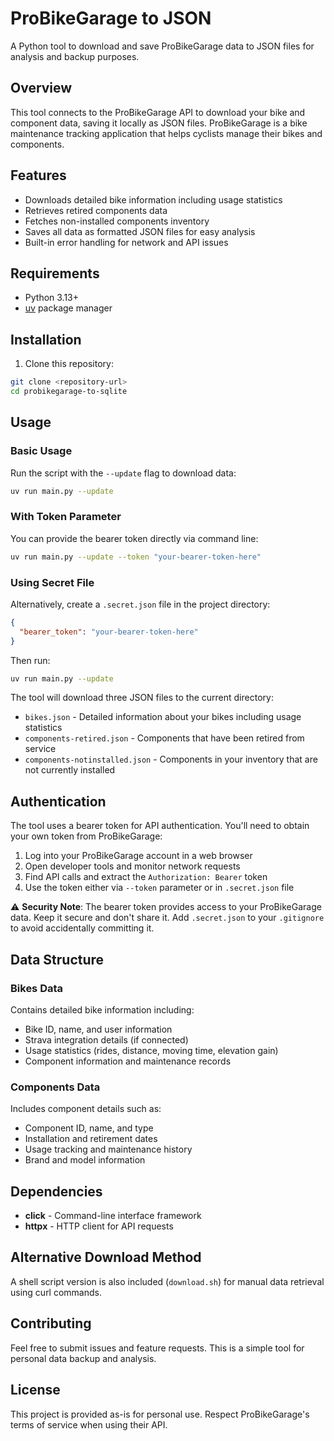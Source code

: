 # ProBikeGarage to JSON

A Python tool to download and save ProBikeGarage data to JSON files for analysis and backup purposes.

## Overview

This tool connects to the ProBikeGarage API to download your bike and component data, saving it locally as JSON files. ProBikeGarage is a bike maintenance tracking application that helps cyclists manage their bikes and components.

## Features

- Downloads detailed bike information including usage statistics
- Retrieves retired components data
- Fetches non-installed components inventory
- Saves all data as formatted JSON files for easy analysis
- Built-in error handling for network and API issues

## Requirements

- Python 3.13+
- [uv](https://docs.astral.sh/uv/) package manager

## Installation

1. Clone this repository:
```bash
git clone <repository-url>
cd probikegarage-to-sqlite
```

## Usage

### Basic Usage

Run the script with the `--update` flag to download data:

```bash
uv run main.py --update
```

### With Token Parameter

You can provide the bearer token directly via command line:

```bash
uv run main.py --update --token "your-bearer-token-here"
```

### Using Secret File

Alternatively, create a `.secret.json` file in the project directory:

```json
{
  "bearer_token": "your-bearer-token-here"
}
```

Then run:

```bash
uv run main.py --update
```

The tool will download three JSON files to the current directory:
- `bikes.json` - Detailed information about your bikes including usage statistics
- `components-retired.json` - Components that have been retired from service
- `components-notinstalled.json` - Components in your inventory that are not currently installed

## Authentication

The tool uses a bearer token for API authentication. You'll need to obtain your own token from ProBikeGarage:

1. Log into your ProBikeGarage account in a web browser
2. Open developer tools and monitor network requests
3. Find API calls and extract the `Authorization: Bearer` token
4. Use the token either via `--token` parameter or in `.secret.json` file

⚠️ **Security Note**: The bearer token provides access to your ProBikeGarage data. Keep it secure and don't share it. Add `.secret.json` to your `.gitignore` to avoid accidentally committing it.

## Data Structure

### Bikes Data
Contains detailed bike information including:
- Bike ID, name, and user information
- Strava integration details (if connected)
- Usage statistics (rides, distance, moving time, elevation gain)
- Component information and maintenance records

### Components Data
Includes component details such as:
- Component ID, name, and type
- Installation and retirement dates
- Usage tracking and maintenance history
- Brand and model information

## Dependencies

- **click** - Command-line interface framework
- **httpx** - HTTP client for API requests

## Alternative Download Method

A shell script version is also included (`download.sh`) for manual data retrieval using curl commands.

## Contributing

Feel free to submit issues and feature requests. This is a simple tool for personal data backup and analysis.

## License

This project is provided as-is for personal use. Respect ProBikeGarage's terms of service when using their API.
